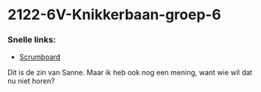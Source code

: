 # 2122-6V-Knikkerbaan-groep-6

### Snelle links:
- [Scrumboard](https://github.com/emmaus-6v/2122-6V-Knikkerbaan-groep-6/projects/1)

Dit is de zin van Sanne. Maar ik heb ook nog een mening, want wie wil dat nu niet horen?
